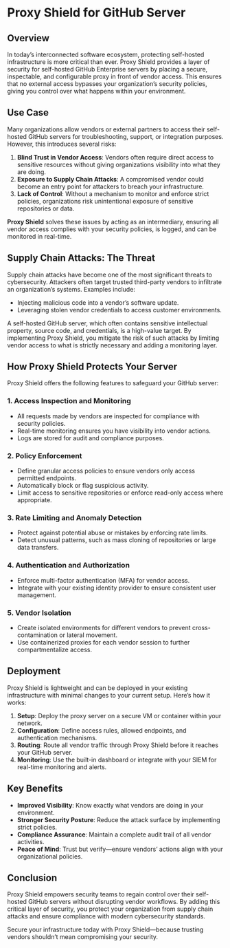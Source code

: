 # Proxy Shield for GitHub Server

## Overview
In today’s interconnected software ecosystem, protecting self-hosted infrastructure is more critical than ever. Proxy Shield provides a layer of security for self-hosted GitHub Enterprise servers by placing a secure, inspectable, and configurable proxy in front of vendor access. This ensures that no external access bypasses your organization’s security policies, giving you control over what happens within your environment.

## Use Case
Many organizations allow vendors or external partners to access their self-hosted GitHub servers for troubleshooting, support, or integration purposes. However, this introduces several risks:

1. **Blind Trust in Vendor Access**: Vendors often require direct access to sensitive resources without giving organizations visibility into what they are doing.
2. **Exposure to Supply Chain Attacks**: A compromised vendor could become an entry point for attackers to breach your infrastructure.
3. **Lack of Control**: Without a mechanism to monitor and enforce strict policies, organizations risk unintentional exposure of sensitive repositories or data.

**Proxy Shield** solves these issues by acting as an intermediary, ensuring all vendor access complies with your security policies, is logged, and can be monitored in real-time.

## Supply Chain Attacks: The Threat
Supply chain attacks have become one of the most significant threats to cybersecurity. Attackers often target trusted third-party vendors to infiltrate an organization’s systems. Examples include:

- Injecting malicious code into a vendor’s software update.
- Leveraging stolen vendor credentials to access customer environments.

A self-hosted GitHub server, which often contains sensitive intellectual property, source code, and credentials, is a high-value target. By implementing Proxy Shield, you mitigate the risk of such attacks by limiting vendor access to what is strictly necessary and adding a monitoring layer.

## How Proxy Shield Protects Your Server
Proxy Shield offers the following features to safeguard your GitHub server:

### 1. **Access Inspection and Monitoring**
- All requests made by vendors are inspected for compliance with security policies.
- Real-time monitoring ensures you have visibility into vendor actions.
- Logs are stored for audit and compliance purposes.

### 2. **Policy Enforcement**
- Define granular access policies to ensure vendors only access permitted endpoints.
- Automatically block or flag suspicious activity.
- Limit access to sensitive repositories or enforce read-only access where appropriate.

### 3. **Rate Limiting and Anomaly Detection**
- Protect against potential abuse or mistakes by enforcing rate limits.
- Detect unusual patterns, such as mass cloning of repositories or large data transfers.

### 4. **Authentication and Authorization**
- Enforce multi-factor authentication (MFA) for vendor access.
- Integrate with your existing identity provider to ensure consistent user management.

### 5. **Vendor Isolation**
- Create isolated environments for different vendors to prevent cross-contamination or lateral movement.
- Use containerized proxies for each vendor session to further compartmentalize access.

## Deployment
Proxy Shield is lightweight and can be deployed in your existing infrastructure with minimal changes to your current setup. Here’s how it works:

1. **Setup**: Deploy the proxy server on a secure VM or container within your network.
2. **Configuration**: Define access rules, allowed endpoints, and authentication mechanisms.
3. **Routing**: Route all vendor traffic through Proxy Shield before it reaches your GitHub server.
4. **Monitoring**: Use the built-in dashboard or integrate with your SIEM for real-time monitoring and alerts.

## Key Benefits
- **Improved Visibility**: Know exactly what vendors are doing in your environment.
- **Stronger Security Posture**: Reduce the attack surface by implementing strict policies.
- **Compliance Assurance**: Maintain a complete audit trail of all vendor activities.
- **Peace of Mind**: Trust but verify—ensure vendors’ actions align with your organizational policies.

## Conclusion
Proxy Shield empowers security teams to regain control over their self-hosted GitHub servers without disrupting vendor workflows. By adding this critical layer of security, you protect your organization from supply chain attacks and ensure compliance with modern cybersecurity standards.

Secure your infrastructure today with Proxy Shield—because trusting vendors shouldn’t mean compromising your security.

